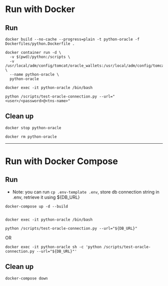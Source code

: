 
# Run with Docker

## Run

``` shell
docker build --no-cache --progress=plain -t python-oracle -f Dockerfiles/python.Dockerfile .

docker container run -d \
  -v $(pwd)/python:/scripts \
  -v /usr/local/adm/config/tomcat/oracle_wallets:/usr/local/adm/config/tomcat/oracle_wallets:ro \
  --name python-oracle \
  python-oracle

docker exec -it python-oracle /bin/bash

python /scripts/test-oracle-connection.py --url="<user>/<password>@<tns-name>"
```
## Clean up

``` shell
docker stop python-oracle

docker rm python-oracle
```

---

# Run with Docker Compose

## Run

- Note: you can run `cp .env-template .env`, store db connection string in .env, retrieve it using ${DB_URL}

``` shell
docker-compose up -d --build
```

``` shell

docker exec -it python-oracle /bin/bash

python /scripts/test-oracle-connection.py --url="${DB_URL}"

```

OR

``` shell
docker exec -it python-oracle sh -c 'python /scripts/test-oracle-connection.py --url="${DB_URL}"'

```
## Clean up

``` shell
docker-compose down
```
